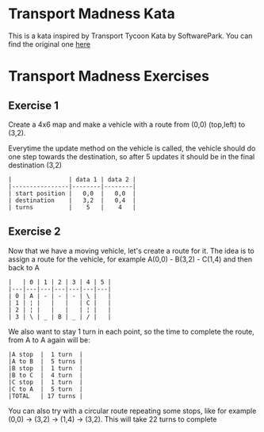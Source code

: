 # Transport Madness Kata

This is a kata inspired by Transport Tycoon Kata by SoftwarePark. You can find the original
one [here](https://github.com/Softwarepark/exercises/blob/master/transport-tycoon.md)

# Transport Madness Exercises

## Exercise 1

Create a 4x6 map and make a vehicle with a route from (0,0) (top,left) to (3,2).

Everytime the update method on the vehicle is called, the vehicle should do one step towards the destination, so after 5
updates it should be in the final destination (3,2)

    |                | data 1 | data 2 |
    |----------------|--------|--------|
    | start position |   0,0  |   0,0  |
    | destination    |   3,2  |   0,4  |
    | turns          |    5   |    4   |

## Exercise 2

Now that we have a moving vehicle, let's create a route for it. The idea is to assign a route for the vehicle, for
example A(0,0) - B(3,2) - C(1,4) and then back to A

    |   | 0 | 1 | 2 | 3 | 4 | 5 |
    |---|---|---|---|---|---|---|
    | 0 | A | - | - | - | \ |   |
    | 1 | ¦ |   |   |   | C |   |
    | 2 | ¦ |   |   |   | ¦ |   |
    | 3 | \ | _ | B | _ | / |   |

We also want to stay 1 turn in each point, so the time to complete the route, from A to A again will be:

    |A stop  |  1 turn  |
    |A to B  |  5 turns |
    |B stop  |  1 turn  |
    |B to C  |  4 turn  |
    |C stop  |  1 turn  |
    |C to A  |  5 turn  |
    |TOTAL   | 17 turns |

You can also try with a circular route repeating some stops, like for example (0,0) -> (3,2) -> (1,4) -> (3,2). This
will take 22 turns to complete
